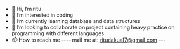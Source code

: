 - 👋 Hi, I’m ritu
- 👀 I’m interested in coding
- 🌱 I’m currently learning database and data structures 
- 💞️ I’m looking to collaborate on project containing heavy practice on programming with different languages
- 📫 How to reach me ---- mail me at: ritudakua17@gmail.com ---

<!---
riloveCP/riloveCP is a ✨ special ✨ repository because its `README.md` (this file) appears on your GitHub profile.
You can click the Preview link to take a look at your changes.
--->
